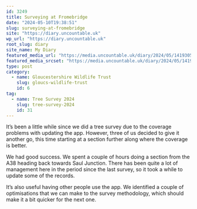 ```yaml
---
id: 3249
title: Surveying at Fromebridge
date: "2024-05-10T19:38:51"
slug: surveying-at-fromebridge
site: "https://diary.uncountable.uk"
wp_url: "https://diary.uncountable.uk"
root_slug: diary
site_name: My Diary
featured_media_url: "https://media.uncountable.uk/diary/2024/05/14193057/IMG20240510110707.webp"
featured_media_srcset: "https://media.uncountable.uk/diary/2024/05/14193057/IMG20240510110707-300x169.webp 300w, https://media.uncountable.uk/diary/2024/05/14193057/IMG20240510110707-1024x576.webp 1024w, https://media.uncountable.uk/diary/2024/05/14193057/IMG20240510110707-150x150.webp 150w, https://media.uncountable.uk/diary/2024/05/14193057/IMG20240510110707-640x360.webp 640w, https://media.uncountable.uk/diary/2024/05/14193057/IMG20240510110707.webp 2000w"
type: post
category:
  - name: Gloucestershire Wildlife Trust
    slug: gloucs-wildlife-trust
    id: 6
tag:
  - name: Tree Survey 2024
    slug: tree-survey-2024
    id: 31
---
```



<p>It&#8217;s been a little while since we did a tree survey due to the coverage problems with updating the app.  However, three of us decided to give it another go, this time starting at a section further along where the coverage is better.</p>



<p>We had good success.  We spent a couple of hours doing a section from the A38 heading back towards Saul Junction.  There has been quite a lot of management here in the period since the last survey, so it took a while to update some of the records.</p>



<p>It&#8217;s also useful having other people use the app.  We identified a couple of optimisations that we can make to the survey methodology, which should make it a bit quicker for the next one.</p>
